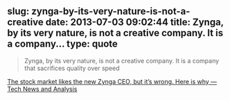 slug: zynga-by-its-very-nature-is-not-a-creative
date: 2013-07-03 09:02:44
title: Zynga, by its very nature, is not a creative company. It is a company...
type: quote
---

> Zynga, by its very nature, is not a creative company. It is a company that sacrifices quality over speed

[The stock market likes the new Zynga CEO, but it’s wrong. Here is why — Tech News and Analysis](http://gigaom.com/2013/07/02/the-stock-market-likes-the-new-zynga-ceo-but-its-wrong-here-is-why/)
